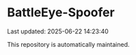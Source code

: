# BattleEye-Spoofer

Last updated: 2025-06-22 14:23:40

This repository is automatically maintained.
